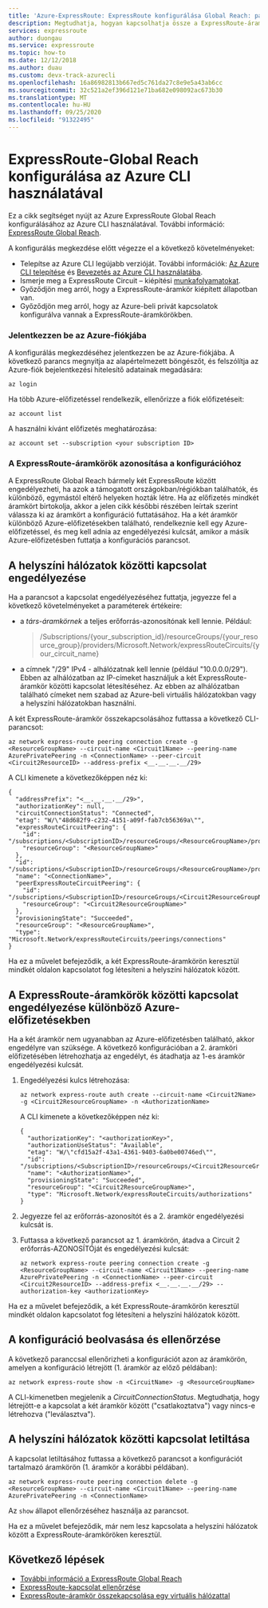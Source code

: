 ```yaml
---
title: 'Azure-ExpressRoute: ExpressRoute konfigurálása Global Reach: parancssori felület'
description: Megtudhatja, hogyan kapcsolhatja össze a ExpressRoute-áramköröket, hogy magánhálózat legyen a helyszíni hálózatok között, és hogyan engedélyezheti Global Reach az Azure CLI használatával.
services: expressroute
author: duongau
ms.service: expressroute
ms.topic: how-to
ms.date: 12/12/2018
ms.author: duau
ms.custom: devx-track-azurecli
ms.openlocfilehash: 16a86982813b667ed5c761da27c8e9e5a43ab6cc
ms.sourcegitcommit: 32c521a2ef396d121e71ba682e098092ac673b30
ms.translationtype: MT
ms.contentlocale: hu-HU
ms.lasthandoff: 09/25/2020
ms.locfileid: "91322495"
---
```

# <a name="configure-expressroute-global-reach-by-using-the-azure-cli"></a>ExpressRoute-Global Reach konfigurálása az Azure CLI használatával

Ez a cikk segítséget nyújt az Azure ExpressRoute Global Reach konfigurálásához az Azure CLI használatával. További információ: [ExpressRoute Global Reach](expressroute-global-reach.md).
 
A konfigurálás megkezdése előtt végezze el a következő követelményeket:

* Telepítse az Azure CLI legújabb verzióját. További információk: [Az Azure CLI telepítése](/cli/azure/install-azure-cli) és [Bevezetés az Azure CLI használatába](/cli/azure/get-started-with-azure-cli).
* Ismerje meg a ExpressRoute Circuit – kiépítési [munkafolyamatokat](expressroute-workflows.md).
* Győződjön meg arról, hogy a ExpressRoute-áramkör kiépített állapotban van.
* Győződjön meg arról, hogy az Azure-beli privát kapcsolatok konfigurálva vannak a ExpressRoute-áramkörökben.  

### <a name="sign-in-to-your-azure-account"></a>Jelentkezzen be az Azure-fiókjába

A konfigurálás megkezdéséhez jelentkezzen be az Azure-fiókjába. A következő parancs megnyitja az alapértelmezett böngészőt, és felszólítja az Azure-fiók bejelentkezési hitelesítő adatainak megadására:  

```azurecli
az login
```

Ha több Azure-előfizetéssel rendelkezik, ellenőrizze a fiók előfizetéseit:

```azurecli
az account list
```

A használni kívánt előfizetés meghatározása:

```azurecli
az account set --subscription <your subscription ID>
```

### <a name="identify-your-expressroute-circuits-for-configuration"></a>A ExpressRoute-áramkörök azonosítása a konfigurációhoz

A ExpressRoute Global Reach bármely két ExpressRoute között engedélyezheti, ha azok a támogatott országokban/régiókban találhatók, és különböző, egymástól eltérő helyeken hozták létre. Ha az előfizetés mindkét áramkört birtokolja, akkor a jelen cikk későbbi részében leírtak szerint válassza ki az áramkört a konfiguráció futtatásához. Ha a két áramkör különböző Azure-előfizetésekben található, rendelkeznie kell egy Azure-előfizetéssel, és meg kell adnia az engedélyezési kulcsát, amikor a másik Azure-előfizetésben futtatja a konfigurációs parancsot.

## <a name="enable-connectivity-between-your-on-premises-networks"></a>A helyszíni hálózatok közötti kapcsolat engedélyezése

Ha a parancsot a kapcsolat engedélyezéséhez futtatja, jegyezze fel a következő követelményeket a paraméterek értékeire:

* a *társ-áramkörnek* a teljes erőforrás-azonosítónak kell lennie. Például:

  > /Subscriptions/{your_subscription_id}/resourceGroups/{your_resource_group}/providers/Microsoft.Network/expressRouteCircuits/{your_circuit_name}

* a címnek "/29" IPv4 *-* alhálózatnak kell lennie (például "10.0.0.0/29"). Ebben az alhálózatban az IP-címeket használjuk a két ExpressRoute-áramkör közötti kapcsolat létesítéséhez. Az ebben az alhálózatban található címeket nem szabad az Azure-beli virtuális hálózatokban vagy a helyszíni hálózatokban használni.

A két ExpressRoute-áramkör összekapcsolásához futtassa a következő CLI-parancsot:

```azurecli
az network express-route peering connection create -g <ResourceGroupName> --circuit-name <Circuit1Name> --peering-name AzurePrivatePeering -n <ConnectionName> --peer-circuit <Circuit2ResourceID> --address-prefix <__.__.__.__/29>
```

A CLI kimenete a következőképpen néz ki:

```output
{
  "addressPrefix": "<__.__.__.__/29>",
  "authorizationKey": null,
  "circuitConnectionStatus": "Connected",
  "etag": "W/\"48d682f9-c232-4151-a09f-fab7cb56369a\"",
  "expressRouteCircuitPeering": {
    "id": "/subscriptions/<SubscriptionID>/resourceGroups/<ResourceGroupName>/providers/Microsoft.Network/expressRouteCircuits/<Circuit1Name>/peerings/AzurePrivatePeering",
    "resourceGroup": "<ResourceGroupName>"
  },
  "id": "/subscriptions/<SubscriptionID>/resourceGroups/<ResourceGroupName>/providers/Microsoft.Network/expressRouteCircuits/<Circuit1Name>/peerings/AzurePrivatePeering/connections/<ConnectionName>",
  "name": "<ConnectionName>",
  "peerExpressRouteCircuitPeering": {
    "id": "/subscriptions/<SubscriptionID>/resourceGroups/<Circuit2ResourceGroupName>/providers/Microsoft.Network/expressRouteCircuits/<Circuit2Name>/peerings/AzurePrivatePeering",
    "resourceGroup": "<Circuit2ResourceGroupName>"
  },
  "provisioningState": "Succeeded",
  "resourceGroup": "<ResourceGroupName>",
  "type": "Microsoft.Network/expressRouteCircuits/peerings/connections"
}
```

Ha ez a művelet befejeződik, a két ExpressRoute-áramkörön keresztül mindkét oldalon kapcsolatot fog létesíteni a helyszíni hálózatok között.

## <a name="enable-connectivity-between-expressroute-circuits-in-different-azure-subscriptions"></a>A ExpressRoute-áramkörök közötti kapcsolat engedélyezése különböző Azure-előfizetésekben

Ha a két áramkör nem ugyanabban az Azure-előfizetésben található, akkor engedélyre van szüksége. A következő konfigurációban a 2. áramköri előfizetésében létrehozhatja az engedélyt, és átadhatja az 1-es áramkör engedélyezési kulcsát.

1. Engedélyezési kulcs létrehozása:

   ```azurecli
   az network express-route auth create --circuit-name <Circuit2Name> -g <Circuit2ResourceGroupName> -n <AuthorizationName>
   ```

   A CLI kimenete a következőképpen néz ki:

   ```output
   {
     "authorizationKey": "<authorizationKey>",
     "authorizationUseStatus": "Available",
     "etag": "W/\"cfd15a2f-43a1-4361-9403-6a0be00746ed\"",
     "id": "/subscriptions/<SubscriptionID>/resourceGroups/<Circuit2ResourceGroupName>/providers/Microsoft.Network/expressRouteCircuits/<Circuit2Name>/authorizations/<AuthorizationName>",
     "name": "<AuthorizationName>",
     "provisioningState": "Succeeded",
     "resourceGroup": "<Circuit2ResourceGroupName>",
     "type": "Microsoft.Network/expressRouteCircuits/authorizations"
   }
   ```

1. Jegyezze fel az erőforrás-azonosítót és a 2. áramkör engedélyezési kulcsát is.

1. Futtassa a következő parancsot az 1. áramkörön, átadva a Circuit 2 erőforrás-AZONOSÍTÓját és engedélyezési kulcsát:

   ```azurecli
   az network express-route peering connection create -g <ResourceGroupName> --circuit-name <Circuit1Name> --peering-name AzurePrivatePeering -n <ConnectionName> --peer-circuit <Circuit2ResourceID> --address-prefix <__.__.__.__/29> --authorization-key <authorizationKey>
   ```

Ha ez a művelet befejeződik, a két ExpressRoute-áramkörön keresztül mindkét oldalon kapcsolatot fog létesíteni a helyszíni hálózatok között.

## <a name="get-and-verify-the-configuration"></a>A konfiguráció beolvasása és ellenőrzése

A következő paranccsal ellenőrizheti a konfigurációt azon az áramkörön, amelyen a konfiguráció létrejött (1. áramkör az előző példában):

```azurecli
az network express-route show -n <CircuitName> -g <ResourceGroupName>
```

A CLI-kimenetben megjelenik a *CircuitConnectionStatus*. Megtudhatja, hogy létrejött-e a kapcsolat a két áramkör között ("csatlakoztatva") vagy nincs-e létrehozva ("leválasztva"). 

## <a name="disable-connectivity-between-your-on-premises-networks"></a>A helyszíni hálózatok közötti kapcsolat letiltása

A kapcsolat letiltásához futtassa a következő parancsot a konfigurációt tartalmazó áramkörön (1. áramkör a korábbi példában).

```azurecli
az network express-route peering connection delete -g <ResourceGroupName> --circuit-name <Circuit1Name> --peering-name AzurePrivatePeering -n <ConnectionName>
```

Az ```show``` állapot ellenőrzéséhez használja az parancsot.

Ha ez a művelet befejeződik, már nem lesz kapcsolata a helyszíni hálózatok között a ExpressRoute-áramköröken keresztül.

## <a name="next-steps"></a>Következő lépések

* [További információ a ExpressRoute Global Reach](expressroute-global-reach.md)
* [ExpressRoute-kapcsolat ellenőrzése](expressroute-troubleshooting-expressroute-overview.md)
* [ExpressRoute-áramkör összekapcsolása egy virtuális hálózattal](expressroute-howto-linkvnet-arm.md)
